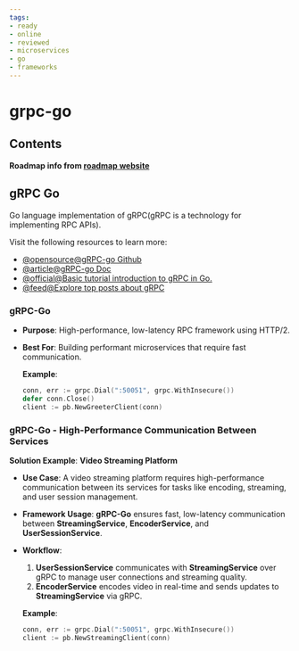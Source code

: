 ```yaml
---
tags:
- ready
- online
- reviewed
- microservices
- go
- frameworks
---
```


# grpc-go

## Contents

__Roadmap info from [roadmap website](https://roadmap.sh/golang/go-microservices/grpc-go)__

## gRPC Go

Go language implementation of gRPC(gRPC is a technology for implementing RPC APIs).

Visit the following resources to learn more:

- [@opensource@gRPC-go Github](https://github.com/grpc/grpc-go/)
- [@article@gRPC-go Doc](https://pkg.go.dev/google.golang.org/grpc/)
- [@official@Basic tutorial introduction to gRPC in Go.](https://grpc.io/docs/languages/go/basics/)
- [@feed@Explore top posts about gRPC](https://app.daily.dev/tags/grpc?ref=roadmapsh)

### __gRPC-Go__

- __Purpose__: High-performance, low-latency RPC framework using HTTP/2.
- __Best For__: Building performant microservices that require fast communication.

   __Example__:

   ```go
   conn, err := grpc.Dial(":50051", grpc.WithInsecure())
   defer conn.Close()
   client := pb.NewGreeterClient(conn)
   ```

### __gRPC-Go__ - High-Performance Communication Between Services

   __Solution Example__: __Video Streaming Platform__

- __Use Case__: A video streaming platform requires high-performance communication between its services for tasks like encoding, streaming, and user session management.
- __Framework Usage__: __gRPC-Go__ ensures fast, low-latency communication between __StreamingService__, __EncoderService__, and __UserSessionService__.
- __Workflow__:
     1. __UserSessionService__ communicates with __StreamingService__ over gRPC to manage user connections and streaming quality.
     2. __EncoderService__ encodes video in real-time and sends updates to __StreamingService__ via gRPC.

   __Example__:

   ```go
   conn, err := grpc.Dial(":50051", grpc.WithInsecure())
   client := pb.NewStreamingClient(conn)
   ```
